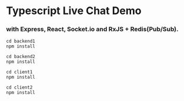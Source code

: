 # Typescript Live Chat Demo
### with Express, React, Socket.io and RxJS + Redis(Pub/Sub).

````
cd backend1
npm install

cd backend2
npm install

cd client1
npm install

cd client2
npm install

````

